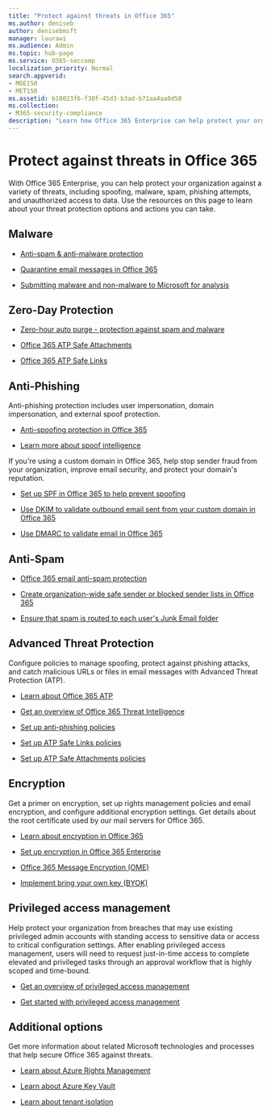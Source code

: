 ```yaml
---
title: "Protect against threats in Office 365"
ms.author: deniseb
author: denisebmsft
manager: laurawi
ms.audience: Admin
ms.topic: hub-page
ms.service: O365-seccomp
localization_priority: Normal
search.appverid: 
- MOE150
- MET150
ms.assetid: b10023f6-f30f-45d3-b3ad-b71aa4aa0d58
ms.collection: 
- M365-security-compliance
description: "Learn how Office 365 Enterprise can help protect your organization against a variety of threats, including spoofing, malware, spam, phishing attempts, and unauthorized access to data."
---
```


# Protect against threats in Office 365

With Office 365 Enterprise, you can help protect your organization against a variety of threats, including spoofing, malware, spam, phishing attempts, and unauthorized access to data. Use the resources on this page to learn about your threat protection options and actions you can take.

## Malware

- [Anti-spam &amp; anti-malware protection](anti-spam-and-anti-malware-protection.md)
    
- [Quarantine email messages in Office 365](quarantine-email-messages.md)
    
- [Submitting malware and non-malware to Microsoft for analysis](submitting-malware-and-non-malware-to-microsoft-for-analysis.md)

## Zero-Day Protection

- [Zero-hour auto purge - protection against spam and malware](zero-hour-auto-purge.md)

- [Office 365 ATP Safe Attachments](atp-safe-attachments.md)

- [Office 365 ATP Safe Links](atp-safe-links.md)

## Anti-Phishing

Anti-phishing protection includes user impersonation, domain impersonation, and external spoof protection. 

- [Anti-spoofing protection in Office 365](anti-spoofing-protection.md)

- [Learn more about spoof intelligence](learn-about-spoof-intelligence.md)

If you're using a custom domain in Office 365, help stop sender fraud from your organization, improve email security, and protect your domain's reputation.
  
- [Set up SPF in Office 365 to help prevent spoofing](set-up-spf-in-office-365-to-help-prevent-spoofing.md)
    
- [Use DKIM to validate outbound email sent from your custom domain in Office 365](use-dkim-to-validate-outbound-email.md)
    
- [Use DMARC to validate email in Office 365](use-dmarc-to-validate-email.md)

## Anti-Spam

- [Office 365 email anti-spam protection](anti-spam-protection.md)

- [Create organization-wide safe sender or blocked sender lists in Office 365](create-organization-wide-safe-sender-or-blocked-sender-lists-in-office-365.md)

- [Ensure that spam is routed to each user's Junk Email folder](ensure-that-spam-is-routed-to-each-user-s-junk-email-folder.md)
  
    
## Advanced Threat Protection

Configure policies to manage spoofing, protect against phishing attacks, and catch malicious URLs or files in email messages with Advanced Threat Protection (ATP).
  
- [Learn about Office 365 ATP](office-365-atp.md)

- [Get an overview of Office 365 Threat Intelligence](office-365-ti.md)
    
- [Set up anti-phishing policies](set-up-anti-phishing-policies.md)
    
- [Set up ATP Safe Links policies](set-up-atp-safe-links-policies.md)
    
- [Set up ATP Safe Attachments policies](set-up-atp-safe-attachments-policies.md)
    
## Encryption

Get a primer on encryption, set up rights management policies and email encryption, and configure additional encryption settings. Get details about the root certificate used by our mail servers for Office 365.
  
- [Learn about encryption in Office 365](encryption.md)
    
- [Set up encryption in Office 365 Enterprise](set-up-encryption.md)
    
- [Office 365 Message Encryption (OME)](ome.md)
    
- [Implement bring your own key (BYOK)](https://docs.microsoft.com/azure/key-vault/key-vault-hsm-protected-keys#implementing-bring-your-own-key-byok-for-azure-key-vault)
        
## Privileged access management

Help protect your organization from breaches that may use existing privileged admin accounts with standing access to sensitive data or access to critical configuration settings. After enabling privileged access management, users will need to request just-in-time access to complete elevated and privileged tasks through an approval workflow that is highly scoped and time-bound.
  
- [Get an overview of privileged access management](privileged-access-management-overview.md)
    
- [Get started with privileged access management](privileged-access-management-configuration.md)

## Additional options

Get more information about related Microsoft technologies and processes that help secure Office 365 against threats.
  
- [Learn about Azure Rights Management](https://docs.microsoft.com/information-protection/understand-explore/what-is-azure-rms)
    
- [Learn about Azure Key Vault](https://docs.microsoft.com/azure/key-vault/)
    
- [Learn about tenant isolation](http://download.microsoft.com/download/3/F/0/3F0420A2-657B-44B6-B21E-D7BD98A94390/Tenant%20Isolation%20in%20Office%20365.pdf)
    

